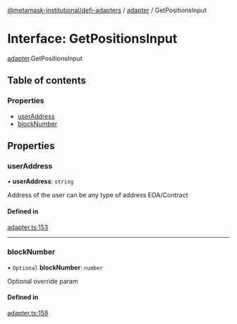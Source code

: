 [@metamask-institutional/defi-adapters](../README.md) / [adapter](../modules/adapter.md) / GetPositionsInput

# Interface: GetPositionsInput

[adapter](../modules/adapter.md).GetPositionsInput

## Table of contents

### Properties

- [userAddress](adapter.GetPositionsInput.md#useraddress)
- [blockNumber](adapter.GetPositionsInput.md#blocknumber)

## Properties

### userAddress

• **userAddress**: `string`

Address of the user can be any type of address EOA/Contract

#### Defined in

[adapter.ts:153](https://github.com/consensys-vertical-apps/mmi-defi-adapters/blob/main/src/types/adapter.ts#L153)

___

### blockNumber

• `Optional` **blockNumber**: `number`

Optional override param

#### Defined in

[adapter.ts:158](https://github.com/consensys-vertical-apps/mmi-defi-adapters/blob/main/src/types/adapter.ts#L158)
